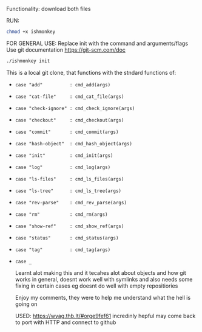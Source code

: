 Functionality:
download both files

RUN:
```bash
chmod +x ishmonkey
```
 FOR GENERAL USE:
 Replace init with the command and arguments/flags
 Use git documentation https://git-scm.com/doc

```bash
./ishmonkey init
```


This is a local git clone, that functions with the stndard functions of:

- `case "add"          : cmd_add(args)`
- `case "cat-file"     : cmd_cat_file(args)`
- `case "check-ignore" : cmd_check_ignore(args)`
- `case "checkout"     : cmd_checkout(args)`
- `case "commit"       : cmd_commit(args)`
- `case "hash-object"  : cmd_hash_object(args)`
- `case "init"         : cmd_init(args)`
- `case "log"          : cmd_log(args)`
- `case "ls-files"     : cmd_ls_files(args)`
- `case "ls-tree"      : cmd_ls_tree(args)`
- `case "rev-parse"    : cmd_rev_parse(args)`
- `case "rm"           : cmd_rm(args)`
- `case "show-ref"     : cmd_show_ref(args)`
- `case "status"       : cmd_status(args)`
- `case "tag"          : cmd_tag(args)`
- `case _`



  Learnt alot making this and it tecahes alot about objects and 
  how git works in general, doesnt work well with symlinks and also needs
  some fixing in certain cases
  eg doesnt do well with empty repositiories

  Enjoy my comments, they were to help me understand what the hell is going on
  
   USED: https://wyag.thb.lt/#orge9fef61
   incredinly hepful
   may come back to port with HTTP and connect to github 
   
  
